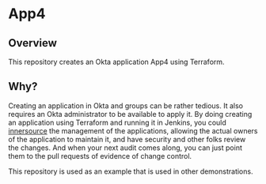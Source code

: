 # App4

## Overview

This repository creates an Okta application App4 using Terraform. 

## Why?

Creating an application in Okta and groups can be rather tedious. It also 
requires an Okta administrator to be available to apply it. By doing 
creating an application using Terraform and running it in Jenkins, you 
could [innersource](https://resources.github.com/whitepapers/introduction-to-innersource/)
the management of the applications, allowing the actual owners of the 
application to maintain it, and have security and other folks review the
changes. And when your next audit comes along, you can just point them to
the pull requests of evidence of change control. 

This repository is used as an example that is used in other demonstrations.

